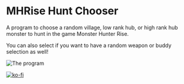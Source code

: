 # MHRise Hunt Chooser
A program to choose a random village, low rank hub, or high rank hub monster to hunt in the game Monster Hunter Rise.

You can also select if you want to have a random weapon or buddy selection as well!

![The program](https://i.imgur.com/2e8FTsa.png)

[![ko-fi](https://ko-fi.com/img/githubbutton_sm.svg)](https://ko-fi.com/I2I65IWZG)
